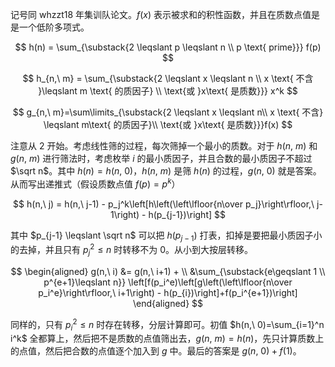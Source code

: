 记号同 whzzt18 年集训队论文。$f(x)$ 表示被求和的积性函数，并且在质数点值是是一个低阶多项式。

$$
h(n) = \sum_{\substack{2 \leqslant p \leqslant n \\ p \text{ prime}}} f(p)
$$

$$
h_{n,\ m} = \sum_{\substack{2 \leqslant x \leqslant n \\ x \text{ 不含 }\leqslant m \text{ 的质因子} \\ \text{或 }x\text{ 是质数}}} x^k
$$

$$
g_{n,\ m}=\sum\limits_{\substack{2 \leqslant x \leqslant n\\ x \text{ 不含} \leqslant m\text{ 的质因子}\\ \text{或 }x\text{ 是质数}}}f(x)
$$

注意从 $2$ 开始。考虑线性筛的过程，每次筛掉一个最小的质数。对于 $h(n,\ m)$ 和 $g(n,\ m)$ 进行筛法时，考虑枚举 $i$ 的最小质因子，并且合数的最小质因子不超过 $\sqrt n$。其中 $h(n)=h(n,\ 0)$，$h(n,\ m)$ 是筛 $h(n)$ 的过程，$g(n,\ 0)$ 就是答案。从而写出递推式（假设质数点值 $f(p)=p^k$）

$$
h(n,\ j) = h(n,\ j-1) - p_j^k\left[h\left(\left\lfloor{n\over p_j}\right\rfloor,\ j-1\right) - h(p_{j-1})\right]
$$

其中 $p_{j-1} \leqslant \sqrt n$ 可以把 $h(p_{j-1})$ 打表，扣掉是要把最小质因子小的去掉，并且只有 $p_j^2\leqslant n$ 时转移不为 $0$。从小到大按层转移。

$$
\begin{aligned}
g(n,\ i) &= g(n,\ i+1) + \\
&\sum_{\substack{e\geqslant 1 \\ p^{e+1}\leqslant n}} \left[f(p_i^e)\left[g\left(\left\lfloor{n\over p_i^e}\right\rfloor,\ i+1\right) - h(p_{i})\right]+f(p_i^{e+1})\right]
\end{aligned}
$$

同样的，只有 $p_i^2 \leqslant n$ 时存在转移，分层计算即可。初值 $h(n,\ 0)=\sum_{i=1}^n i^k$ 全都算上，然后把不是质数的点值筛出去，$g(n,\ m) = h(n)$，先只计算质数上的点值，然后把合数的点值逐个加入到 $g$ 中。最后的答案是 $g(n,\ 0) + f(1)$。